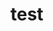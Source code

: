 # test   
     
      
           
          
               
                
         
        
    
         
 
  
   

